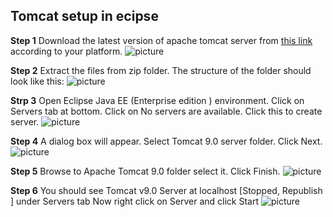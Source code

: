 ## Tomcat setup in ecipse ## 
**Step 1** 
Download the latest version of apache tomcat server from [this link ](https://tomcat.apache.org/download-90.cgi) according to your platform.
![picture](https://media.geeksforgeeks.org/wp-content/uploads/20200510150635/snap1.PNG)

**Step 2**
Extract the files from zip folder. The structure of the folder should look like this:
![picture](https://media.geeksforgeeks.org/wp-content/uploads/20200510151159/snap2-660x386.PNG)

**Strp 3**
Open Eclipse Java EE (Enterprise edition ) environment. Click on Servers tab at bottom. Click on No servers are available. Click this to create server.
![picture](https://media.geeksforgeeks.org/wp-content/uploads/20200510151813/snap3.PNG)

**Step 4**
A dialog box will appear. Select Tomcat 9.0 server folder. Click Next.
![picture](https://media.geeksforgeeks.org/wp-content/uploads/20200510160307/snap4-660x616.PNG)

**Step 5**
Browse to Apache Tomcat 9.0 folder select it. Click Finish.
![picture](https://media.geeksforgeeks.org/wp-content/uploads/20200510163121/snap5.PNG)

**Step 6**
You should see Tomcat v9.0 Server at localhost [Stopped, Republish ] under Servers tab
Now right click on Server and click Start
![picture](https://media.geeksforgeeks.org/wp-content/uploads/20200510170845/snap8.PNG)
